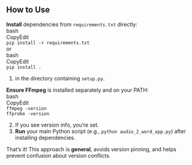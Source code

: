 ## **How to Use**

**Install** dependencies from `requirements.txt` directly:  
bash  
CopyEdit  
`pip install -r requirements.txt`  
or  
bash  
CopyEdit  
`pip install .`

1. in the directory containing `setup.py`.

**Ensure FFmpeg** is installed separately and on your PATH:  
bash  
CopyEdit  
`ffmpeg -version`  
`ffprobe -version`

2. If you see version info, you’re set.  
3. **Run** your main Python script (e.g., `python audio_2_word_app.py`) after installing dependencies.

That’s it\! This approach is **general**, avoids version pinning, and helps prevent confusion about version conflicts.

